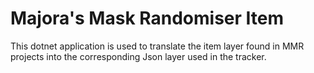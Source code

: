 # Majora's Mask Randomiser Item

This dotnet application is used to translate the item layer found in MMR projects into the corresponding Json layer used in the tracker.